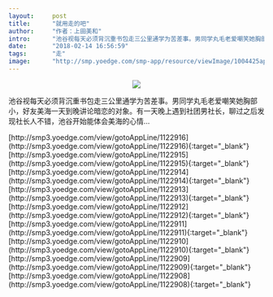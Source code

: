 ```yaml
---
layout:     post
title:      "就用走的吧"
author:     "作者：上田美和"
intro:      "池谷视每天必须背沉重书包走三公里通学为苦差事。男同学丸毛老爱嘲笑她胸部小，好友美海一天到晚讲论暗恋的对象。有一天晚上遇到社团男社长，聊过之后发现社长人不错，池谷开始能体会美海的心情…"
date:       "2018-02-14 16:56:59"
tags:       "走"
image:      "http://smp.yoedge.com/smp-app/resource/viewImage/1004425appline.png"
---
```

<div style="text-align: center">
<p><img src="http://smp.yoedge.com/smp-app/resource/viewImage/1004425appline.png"/></p>
</div>
<p class="post-meta">
<span>池谷视每天必须背沉重书包走三公里通学为苦差事。男同学丸毛老爱嘲笑她胸部小，好友美海一天到晚讲论暗恋的对象。有一天晚上遇到社团男社长，聊过之后发现社长人不错，池谷开始能体会美海的心情…</span>
</p>
[http://smp3.yoedge.com/view/gotoAppLine/1122916](http://smp3.yoedge.com/view/gotoAppLine/1122916){:target="_blank"}
[http://smp3.yoedge.com/view/gotoAppLine/1122915](http://smp3.yoedge.com/view/gotoAppLine/1122915){:target="_blank"}
[http://smp3.yoedge.com/view/gotoAppLine/1122914](http://smp3.yoedge.com/view/gotoAppLine/1122914){:target="_blank"}
[http://smp3.yoedge.com/view/gotoAppLine/1122913](http://smp3.yoedge.com/view/gotoAppLine/1122913){:target="_blank"}
[http://smp3.yoedge.com/view/gotoAppLine/1122912](http://smp3.yoedge.com/view/gotoAppLine/1122912){:target="_blank"}
[http://smp3.yoedge.com/view/gotoAppLine/1122911](http://smp3.yoedge.com/view/gotoAppLine/1122911){:target="_blank"}
[http://smp3.yoedge.com/view/gotoAppLine/1122910](http://smp3.yoedge.com/view/gotoAppLine/1122910){:target="_blank"}
[http://smp3.yoedge.com/view/gotoAppLine/1122909](http://smp3.yoedge.com/view/gotoAppLine/1122909){:target="_blank"}
[http://smp3.yoedge.com/view/gotoAppLine/1122908](http://smp3.yoedge.com/view/gotoAppLine/1122908){:target="_blank"}


